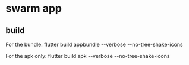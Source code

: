 # swarm app 

## build

For the bundle:
flutter build appbundle --verbose --no-tree-shake-icons

For the apk only:
flutter build apk --verbose --no-tree-shake-icons

